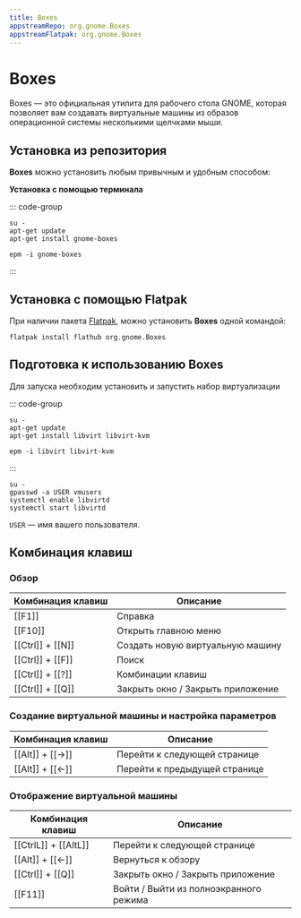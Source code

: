 ```yaml
---
title: Boxes
appstreamRepo: org.gnome.Boxes
appstreamFlatpak: org.gnome.Boxes
---
```


# Boxes

Boxes — это официальная утилита для рабочего стола GNOME, которая позволяет вам создавать виртуальные машины из образов операционной системы несколькими щелчками мыши.

## Установка из репозитория

**Boxes** можно установить любым привычным и удобным способом:

<!--@include: ./parts/install/software-repo.md-->

**Установка c помощью терминала**

::: code-group

```shell[apt-get]
su -
apt-get update
apt-get install gnome-boxes
```         
```shell[epm]
epm -i gnome-boxes
```
:::

## Установка c помощью Flatpak

При наличии пакета [Flatpak](/flatpak), можно установить **Boxes** одной командой:

```shell
flatpak install flathub org.gnome.Boxes
```

## Подготовка к использованию Boxes

Для запуска необходим установить и запустить набор виртуализации

::: code-group

```shell[apt-get]
su -
apt-get update
apt-get install libvirt libvirt-kvm
```
```shell[epm]
epm -i libvirt libvirt-kvm
```

:::

```shell
su -
gpasswd -a USER vmusers
systemctl enable libvirtd
systemctl start libvirtd
```

`USER` — имя вашего пользователя.

## Комбинация клавиш

### Обзор 

| Комбинация клавиш |      Описание      | 
| ----------------- | ------------------ |
| [[F1]] | Справка |
| [[F10]] | Открыть главною меню |
| [[Ctrl]] + [[N]] | Создать новую виртуальную машину |
| [[Ctrl]] + [[F]] | Поиск |
| [[Ctrl]] + [[?]] | Комбинации клавиш |
| [[Ctrl]] + [[Q]] | Закрыть окно / Закрыть приложение |

### Создание виртуальной машины и настройка параметров

| Комбинация клавиш |      Описание      | 
| ----------------- | ------------------ |
| [[Alt]] + [[→]] | Перейти к следующей странице |
| [[Alt]] + [[←]] | Перейти к предыдущей странице |

### Отображение виртуальной машины

| Комбинация клавиш |      Описание      | 
| ----------------- | ------------------ |
| [[CtrlL]] + [[AltL]] | Перейти к следующей странице |
| [[Alt]] + [[←]] | Вернуться к обзору |
| [[Ctrl]] + [[Q]] | Закрыть окно / Закрыть приложение |
| [[F11]] | Войти / Выйти из полноэкранного режима |